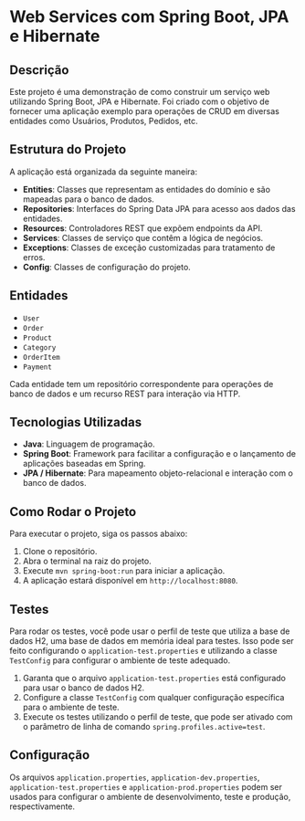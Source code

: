 # Web Services com Spring Boot, JPA e Hibernate

## Descrição
Este projeto é uma demonstração de como construir um serviço web utilizando Spring Boot, JPA e Hibernate. Foi criado com o objetivo de fornecer uma aplicação exemplo para operações de CRUD em diversas entidades como Usuários, Produtos, Pedidos, etc.

## Estrutura do Projeto
A aplicação está organizada da seguinte maneira:
- **Entities**: Classes que representam as entidades do domínio e são mapeadas para o banco de dados.
- **Repositories**: Interfaces do Spring Data JPA para acesso aos dados das entidades.
- **Resources**: Controladores REST que expõem endpoints da API.
- **Services**: Classes de serviço que contêm a lógica de negócios.
- **Exceptions**: Classes de exceção customizadas para tratamento de erros.
- **Config**: Classes de configuração do projeto.

## Entidades
- `User`
- `Order`
- `Product`
- `Category`
- `OrderItem`
- `Payment`

Cada entidade tem um repositório correspondente para operações de banco de dados e um recurso REST para interação via HTTP.

## Tecnologias Utilizadas
- **Java**: Linguagem de programação.
- **Spring Boot**: Framework para facilitar a configuração e o lançamento de aplicações baseadas em Spring.
- **JPA / Hibernate**: Para mapeamento objeto-relacional e interação com o banco de dados.

## Como Rodar o Projeto
Para executar o projeto, siga os passos abaixo:

1. Clone o repositório.
2. Abra o terminal na raiz do projeto.
3. Execute `mvn spring-boot:run` para iniciar a aplicação.
4. A aplicação estará disponível em `http://localhost:8080`.

## Testes
Para rodar os testes, você pode usar o perfil de teste que utiliza a base de dados H2, uma base de dados em memória ideal para testes. Isso pode ser feito configurando o `application-test.properties` e utilizando a classe `TestConfig` para configurar o ambiente de teste adequado.

1. Garanta que o arquivo `application-test.properties` está configurado para usar o banco de dados H2.
2. Configure a classe `TestConfig` com qualquer configuração específica para o ambiente de teste.
3. Execute os testes utilizando o perfil de teste, que pode ser ativado com o parâmetro de linha de comando `spring.profiles.active=test`.

## Configuração
Os arquivos `application.properties`, `application-dev.properties`, `application-test.properties` e `application-prod.properties` podem ser usados para configurar o ambiente de desenvolvimento, teste e produção, respectivamente.
